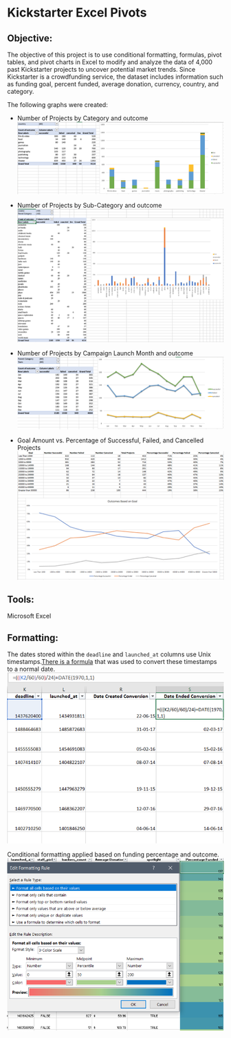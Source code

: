 # Kickstarter Excel Pivots

## **Objective:**
The objective of this project is to use conditional formatting, formulas, pivot tables, and pivot charts in Excel to modify and analyze the data of 4,000 past Kickstarter projects to uncover potential market trends. Since Kickstarter is a crowdfunding service, the dataset includes information such as funding goal, percent funded, average donation, currency, country, and category. 

The following graphs were created:
* Number of Projects by Category and outcome
![graph1.jpg](Images/CategoryStats.PNG)


* Number of Projects by Sub-Category and outcome
![graph2.jpg](Images/SubcategoryStats.PNG)


* Number of Projects by Campaign Launch Month and outcome
![graph3.jpg](Images/LaunchDateOutcomes.PNG)


* Goal Amount vs. Percentage of Successful, Failed, and Cancelled Projects
![graph4.jpg](Images/GoalOutcomes.PNG)

## **Tools:**
Microsoft Excel

## **Formatting:**
The dates stored within the `deadline` and `launched_at` columns use Unix timestamps.[There is a formula](https://www.extendoffice.com/documents/excel/2473-excel-timestamp-to-date.html) that was used to convert these timestamps to a normal date.
![screen1.jpg](Images/DateConversion.PNG)

Conditional formatting applied based on funding percentage and outcome.
![screen1.jpg](Images/PercentageFundedFormat.PNG)






